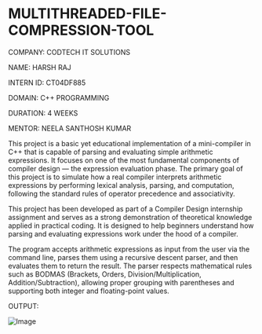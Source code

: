 # MULTITHREADED-FILE-COMPRESSION-TOOL

COMPANY: CODTECH IT SOLUTIONS

NAME: HARSH RAJ

INTERN ID: CT04DF885

DOMAIN: C++ PROGRAMMING

DURATION: 4 WEEKS

MENTOR: NEELA SANTHOSH KUMAR

This project is a basic yet educational implementation of a mini-compiler in C++ that is capable of parsing and evaluating simple arithmetic expressions. It focuses on one of the most fundamental components of compiler design — the expression evaluation phase. The primary goal of this project is to simulate how a real compiler interprets arithmetic expressions by performing lexical analysis, parsing, and computation, following the standard rules of operator precedence and associativity.

This project has been developed as part of a Compiler Design internship assignment and serves as a strong demonstration of theoretical knowledge applied in practical coding. It is designed to help beginners understand how parsing and evaluating expressions work under the hood of a compiler.

The program accepts arithmetic expressions as input from the user via the command line, parses them using a recursive descent parser, and then evaluates them to return the result. The parser respects mathematical rules such as BODMAS (Brackets, Orders, Division/Multiplication, Addition/Subtraction), allowing proper grouping with parentheses and supporting both integer and floating-point values.

OUTPUT:

![Image](https://github.com/user-attachments/assets/40c26dd0-cb12-4a88-868e-5498240c5366)
